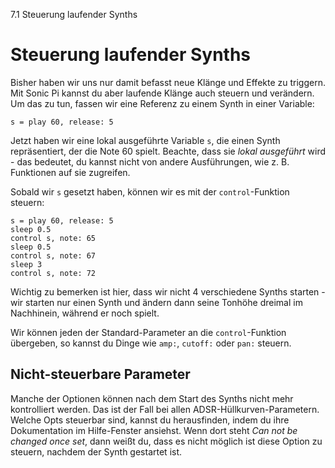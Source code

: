 7.1 Steuerung laufender Synths

# Steuerung laufender Synths

Bisher haben wir uns nur damit befasst neue Klänge und Effekte zu triggern. Mit Sonic Pi kannst du aber laufende Klänge auch steuern und verändern. Um das zu tun, fassen wir eine Referenz zu einem Synth in einer Variable:

```
s = play 60, release: 5
```

Jetzt haben wir eine lokal ausgeführte Variable `s`, die einen Synth repräsentiert, der die Note 60 spielt. Beachte, dass sie *lokal ausgeführt* wird - das bedeutet, du kannst nicht von andere Ausführungen, wie z. B. Funktionen auf sie zugreifen.

Sobald wir `s` gesetzt haben, können wir es mit der `control`-Funktion steuern:

```
s = play 60, release: 5
sleep 0.5
control s, note: 65
sleep 0.5
control s, note: 67
sleep 3
control s, note: 72
```

Wichtig zu bemerken ist hier, dass wir nicht 4 verschiedene Synths starten - wir starten nur einen Synth und ändern dann seine Tonhöhe dreimal im Nachhinein, während er noch spielt.

Wir können jeden der Standard-Parameter an die `control`-Funktion übergeben, so kannst du Dinge wie `amp:`, `cutoff:` oder `pan:` steuern.

## Nicht-steuerbare Parameter

Manche der Optionen können nach dem Start des Synths nicht mehr kontrolliert werden. Das ist der Fall bei allen ADSR-Hüllkurven-Parametern. Welche Opts steuerbar sind, kannst du herausfinden, indem du ihre Dokumentation im Hilfe-Fenster ansiehst. Wenn dort steht *Can not be changed once set*, dann weißt du, dass es nicht möglich ist diese Option zu steuern, nachdem der Synth gestartet ist.
